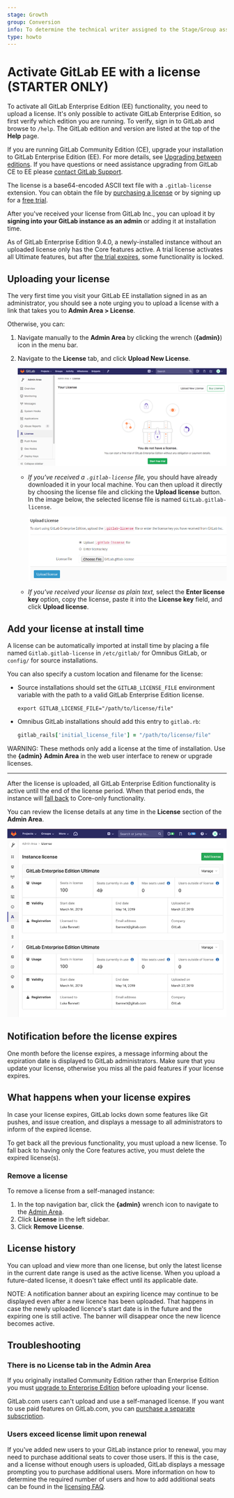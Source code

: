 ```yaml
---
stage: Growth
group: Conversion
info: To determine the technical writer assigned to the Stage/Group associated with this page, see https://about.gitlab.com/handbook/engineering/ux/technical-writing/#assignments
type: howto
---
```


# Activate GitLab EE with a license **(STARTER ONLY)**

To activate all GitLab Enterprise Edition (EE) functionality, you need to upload
a license. It's only possible to activate GitLab Enterprise Edition, so first verify which edition
you are running. To verify, sign in to GitLab and browse to `/help`. The GitLab edition and version
are listed at the top of the **Help** page.

If you are running GitLab Community Edition (CE), upgrade your installation to
GitLab Enterprise Edition (EE). For more details, see [Upgrading between editions](../../update/README.md#upgrading-between-editions).
If you have questions or need assistance upgrading from GitLab CE to EE please [contact GitLab Support](https://about.gitlab.com/support/#contact-support).

The license is a base64-encoded ASCII text file with a `.gitlab-license`
extension. You can obtain the file by [purchasing a license](https://about.gitlab.com/pricing/)
or by signing up for a [free trial](https://about.gitlab.com/free-trial/).

After you've received your license from GitLab Inc., you can upload it
by **signing into your GitLab instance as an admin** or adding it at
installation time.

As of GitLab Enterprise Edition 9.4.0, a newly-installed instance without an
uploaded license only has the Core features active. A trial license
activates all Ultimate features, but after
[the trial expires](#what-happens-when-your-license-expires), some functionality
is locked.

## Uploading your license

The very first time you visit your GitLab EE installation signed in as an administrator,
you should see a note urging you to upload a license with a link that takes you
to **Admin Area > License**.

Otherwise, you can:

1. Navigate manually to the **Admin Area** by clicking the wrench (**{admin}**) icon in the menu bar.

1. Navigate to the **License** tab, and click **Upload New License**.

   ![License Admin Area](img/license_admin_area.png)

   - *If you've received a `.gitlab-license` file,* you should have already downloaded
     it in your local machine. You can then upload it directly by choosing the
     license file and clicking the **Upload license** button. In the image below,
     the selected license file is named `GitLab.gitlab-license`.

     ![Upload license](img/license_upload.png)

   - *If you've received your license as plain text,* select the
     **Enter license key** option, copy the license, paste it into the **License key**
     field, and click **Upload license**.

## Add your license at install time

A license can be automatically imported at install time by placing a file named
`Gitlab.gitlab-license` in `/etc/gitlab/` for Omnibus GitLab, or `config/` for source installations.

You can also specify a custom location and filename for the license:

- Source installations should set the `GITLAB_LICENSE_FILE` environment
  variable with the path to a valid GitLab Enterprise Edition license.

  ```shell
  export GITLAB_LICENSE_FILE="/path/to/license/file"
  ```

- Omnibus GitLab installations should add this entry to `gitlab.rb`:

  ```ruby
  gitlab_rails['initial_license_file'] = "/path/to/license/file"
  ```

WARNING:
These methods only add a license at the time of installation. Use the
**{admin}** **Admin Area** in the web user interface to renew or upgrade licenses.

---

After the license is uploaded, all GitLab Enterprise Edition functionality
is active until the end of the license period. When that period ends, the
instance will [fall back](#what-happens-when-your-license-expires) to Core-only
functionality.

You can review the license details at any time in the **License** section of the
**Admin Area**.

![License details](img/license_details.png)

## Notification before the license expires

One month before the license expires, a message informing about the expiration
date is displayed to GitLab administrators. Make sure that you update your
license, otherwise you miss all the paid features if your license expires.

## What happens when your license expires

In case your license expires, GitLab locks down some features like Git pushes,
and issue creation, and displays a message to all administrators to inform of the expired license.

To get back all the previous functionality, you must upload a new license.
To fall back to having only the Core features active, you must delete the
expired license(s).

### Remove a license

To remove a license from a self-managed instance:

1. In the top navigation bar, click the **{admin}** wrench icon to navigate to the [Admin Area](index.md).
1. Click **License** in the left sidebar.
1. Click **Remove License**.

## License history

You can upload and view more than one license, but only the latest license in the current date
range is used as the active license. When you upload a future-dated license, it
doesn't take effect until its applicable date.

NOTE:
A notification banner about an expiring licence may continue to be displayed even after a new licence has been uploaded.
That happens in case the newly uploaded licence's start date is in the future and the expiring one is still active.
The banner will disappear once the new licence becomes active.

## Troubleshooting

### There is no License tab in the Admin Area

If you originally installed Community Edition rather than Enterprise Edition you must
[upgrade to Enterprise Edition](../../update/README.md#community-to-enterprise-edition)
before uploading your license.

GitLab.com users can't upload and use a self-managed license. If you
want to use paid features on GitLab.com, you can
[purchase a separate subscription](../../subscriptions/gitlab_com/index.md).

### Users exceed license limit upon renewal

If you've added new users to your GitLab instance prior to renewal, you may need to
purchase additional seats to cover those users. If this is the case, and a license
without enough users is uploaded, GitLab displays a message prompting you to purchase
additional users. More information on how to determine the required number of users
and how to add additional seats can be found in the
[licensing FAQ](https://about.gitlab.com/pricing/licensing-faq/).
